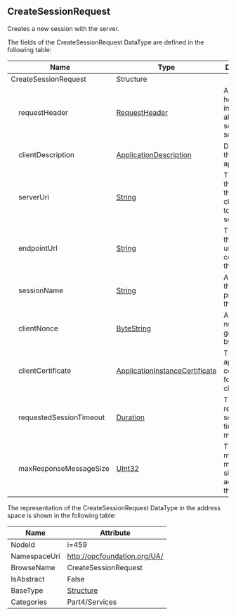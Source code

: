 <!-- datatype -->
## CreateSessionRequest
Creates a new session with the server.  
<!-- end of description -->
The fields of the CreateSessionRequest DataType are defined in the following table:  

|Name|Type|Description|
|---|---|---|
|CreateSessionRequest|Structure||
|&nbsp;&nbsp;&nbsp;&nbsp;requestHeader|[RequestHeader](../../../Part4/Services/RequestHeader/readme.md)|A standard header included in all requests sent to a server.|
|&nbsp;&nbsp;&nbsp;&nbsp;clientDescription|[ApplicationDescription](../../../Part4/DataTypes/ApplicationDescription/readme.md)|Describes the client application.|
|&nbsp;&nbsp;&nbsp;&nbsp;serverUri|[String](../../../Part3/DataTypes/String/readme.md)|The URI of the server that the client wants to create a session with.|
|&nbsp;&nbsp;&nbsp;&nbsp;endpointUrl|[String](../../../Part3/DataTypes/String/readme.md)|The URL that the client used to connect to the server.|
|&nbsp;&nbsp;&nbsp;&nbsp;sessionName|[String](../../../Part3/DataTypes/String/readme.md)|A name for the session provided by the client.|
|&nbsp;&nbsp;&nbsp;&nbsp;clientNonce|[ByteString](../../../Part3/DataTypes/ByteString/readme.md)|A random number generated by the client.|
|&nbsp;&nbsp;&nbsp;&nbsp;clientCertificate|[ApplicationInstanceCertificate](../../../Part4/DataTypes/ApplicationInstanceCertificate/readme.md)|The application certificate for the client.|
|&nbsp;&nbsp;&nbsp;&nbsp;requestedSessionTimeout|[Duration](../../../Part3/DataTypes/Duration/readme.md)|The requested session timeout in milliseconds.|
|&nbsp;&nbsp;&nbsp;&nbsp;maxResponseMessageSize|[UInt32](../../../Part3/DataTypes/UInt32/readme.md)|The maximum message size accepted by the client.|

The representation of the CreateSessionRequest DataType in the address space is shown in the following table:  

|Name|Attribute|
|---|---|
|NodeId|i=459|
|NamespaceUri|http://opcfoundation.org/UA/|
|BrowseName|CreateSessionRequest|
|IsAbstract|False|
|BaseType|[Structure](../../../Part3/DataTypes/Structure/readme.md)|
|Categories|Part4/Services|

